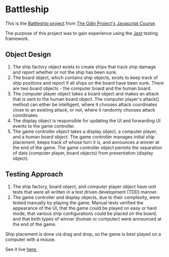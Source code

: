 # Battleship

This is the [Battleship project](https://www.theodinproject.com/paths/full-stack-ruby-on-rails/courses/javascript/lessons/battleship) from 
[The Odin Project's](https://www.theodinproject.com/) [Javascript Course](https://www.theodinproject.com/paths/full-stack-ruby-on-rails/courses/javascript).

The purpose of this project was to gain experience using the [Jest](https://jestjs.io/) testing framework.

## Object Design

1. The ship factory object exists to create ships that track ship damage and report whether or not the ship has been sunk.  
2. The board object, which contains ship objects, exists to keep track of ship positions and report if all ships on the board have been sunk. There are two board objects - the computer board and the human board. 
3. The computer player object takes a board object and makes an attack that is sent to the human board object.  The computer player's attack() method can either be intelligent, where it chooses attack coordinates close to an existing attack, or not, where it randomly chooses attack coordinates.  
4. The display object is responsible for updating the UI and forwarding UI events to the game controller. 
5. The game controller object takes a display object, a computer player, and a human board object.  The game controller manages initial ship placement, keeps track of whose turn it is, and announces a winner at the end of the game.  The game controller object permits the separation of data (computer player, board objects) from presentation (display object). 

## Testing Approach

1. The ship factory, board object, and computer player object have unit tests that were all written in a test driven development (TDD) manner.  
2. The game controller and display objects, due to their complexity, were tested manually by playing the game.  Manual tests verified the appearance of the UI, that the game could be played on easy or hard mode, that various ship configurations could be placed on the board, and that both types of winner (human or computer) were announced at the end of the game.  

Ship placement is done via drag and drop, so the game is best played on a computer with a mouse.  

See it live [here.](https://esteban90-dev.github.io/battleship/)